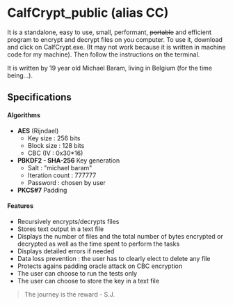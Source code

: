 # CalfCrypt_public (alias CC)

It is a standalone, easy to use, small, performant, ~~portable~~ and efficient program to encrypt and decrypt files on you computer.
To use it, download and click on CalfCrypt.exe. (It may not work because it is written in machine code for my machine).
Then follow the instructions on the terminal.

It is written by 19 year old Michael Baram, living in Belgium (for the time being...).

## Specifications
#### Algorithms
- **AES** (Rijndael) 
  - Key size : 256 bits
  - Block size : 128 bits
  - CBC (IV : 0x30*16) 
- **PBKDF2 - SHA-256** Key generation
  - Salt : "michael baram"
  - Iteration count : 777777
  - Password : chosen by user
- **PKCS#7** Padding

#### Features
- Recursively encrypts/decrypts files
- Stores text output in a text file
- Displays the number of files and the total number of bytes encrypted or decrypted as well as the time spent to perform the tasks
- Displays detailed errors if needed
- Data loss prevention : the user has to clearly elect to delete any file
- Protects agains padding oracle attack on CBC encryption
- The user can choose to run the tests only
- The user can choose to store the key in a text file


>The journey is the reward - S.J.
